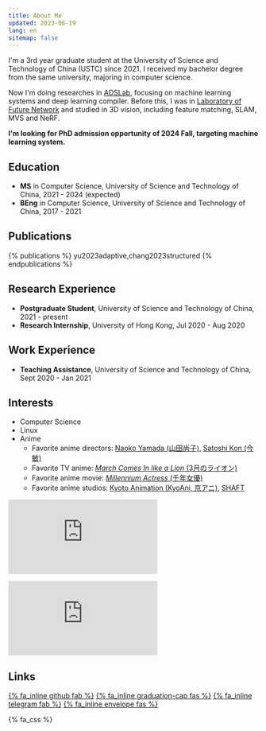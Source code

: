```yaml
---
title: About Me
updated: 2023-06-19
lang: en
sitemap: false
---
```


I'm a 3rd year graduate student at the University of Science and Technology of China (USTC) since 2021. I received my bachelor degree from the same university, majoring in computer science.

Now I'm doing researches in [ADSLab](https://adsl.ustc.edu.cn), focusing on machine learning systems and deep learning compiler. Before this, I was in [Laboratory of Future Network](https://lfn.ustc.edu.cn) and studied in 3D vision, including feature matching, SLAM, MVS and NeRF.

**I'm looking for PhD admission opportunity of 2024 Fall, targeting machine learning system.**

## Education

- **MS** in Computer Science, University of Science and Technology of China, 2021 - 2024 (expected)
- **BEng** in Computer Science, University of Science and Technology of China, 2017 - 2021

## Publications

{% publications %}
yu2023adaptive,chang2023structured
{% endpublications %}

## Research Experience

- **Postgraduate Student**, University of Science and Technology of China, 2021 - present
- **Research Internship**, University of Hong Kong, Jul 2020 - Aug 2020

## Work Experience

- **Teaching Assistance**, University of Science and Technology of China, Sept 2020 - Jan 2021

## Interests

- Computer Science
- Linux
- Anime
  - Favorite anime directors: [Naoko Yamada (山田尚子)](https://en.wikipedia.org/wiki/Naoko_Yamada), [Satoshi Kon (今敏)](https://en.wikipedia.org/wiki/Satoshi_Kon)
  - Favorite TV anime: [*March Comes In like a Lion* (3月のライオン)](https://en.wikipedia.org/wiki/March_Comes_In_like_a_Lion)
  - Favorite anime movie: [*Millennium Actress* (千年女優)](https://en.wikipedia.org/wiki/Millennium_Actress)
  - Favorite anime studios: [Kyoto Animation (KyoAni, 京アニ)](https://en.wikipedia.org/wiki/Kyoto_Animation), [SHAFT](https://en.wikipedia.org/wiki/Shaft_(company))

![](https://rzi.xeonse.com/mybar.php?userid=150.png)

![](https://byr.pt/mybar_new.php?userid=371896)

## Links

[{% fa_inline github fab %}](https://github.com/monsoon235) [{% fa_inline graduation-cap fas %}](https://scholar.google.com/citations?user=FaKLpb8AAAAJ) [{% fa_inline telegram fab %}](https://t.me/monsoon235) [{% fa_inline envelope fas %}](mailto:yjh1021317464@gmail.com)

{% fa_css %}
